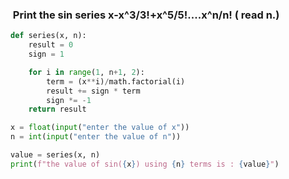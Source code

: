 ###  Print the sin series x-x^3/3!+x^5/5!....x^n/n! ( read n.)
```python
def series(x, n):
	result = 0
	sign = 1

	for i in range(1, n+1, 2):
		term = (x**i)/math.factorial(i)
		result += sign * term
		sign *= -1
	return result

x = float(input("enter the value of x"))
n = int(input("enter the value of n"))

value = series(x, n)
print(f"the value of sin({x}) using {n} terms is : {value}")
```